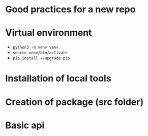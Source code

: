 # Good practices for a new repo

# Virtual environment
- `python3 -m venv venv`
- `source venv/bin/activate`
- `pip install --upgrade pip`


# Installation of local tools

# Creation of package (src folder)

# Basic api
